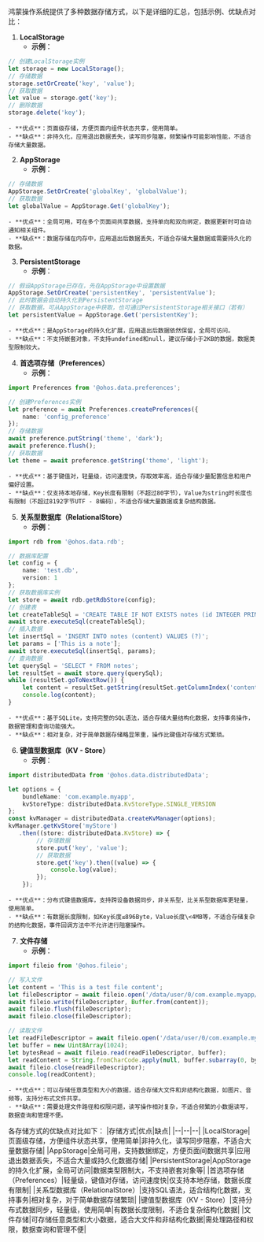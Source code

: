鸿蒙操作系统提供了多种数据存储方式，以下是详细的汇总，包括示例、优缺点对比：
1. **LocalStorage**
    - **示例**：
```typescript
// 创建LocalStorage实例
let storage = new LocalStorage();
// 存储数据
storage.setOrCreate('key', 'value');
// 获取数据
let value = storage.get('key');
// 删除数据
storage.delete('key');
```
    - **优点**：页面级存储，方便页面内组件状态共享，使用简单。
    - **缺点**：非持久化，应用退出数据丢失，读写同步阻塞，频繁操作可能影响性能，不适合存储大量数据。
2. **AppStorage**
    - **示例**：
```typescript
// 存储数据
AppStorage.SetOrCreate('globalKey', 'globalValue');
// 获取数据
let globalValue = AppStorage.Get('globalKey');
```
    - **优点**：全局可用，可在多个页面间共享数据，支持单向和双向绑定，数据更新时可自动通知相关组件。
    - **缺点**：数据存储在内存中，应用退出后数据丢失，不适合存储大量数据或需要持久化的数据。
3. **PersistentStorage**
    - **示例**：
```typescript
// 假设AppStorage已存在，先在AppStorage中设置数据
AppStorage.SetOrCreate('persistentKey', 'persistentValue');
// 此时数据会自动持久化到PersistentStorage
// 获取数据，可从AppStorage中获取，也可通过PersistentStorage相关接口（若有）
let persistentValue = AppStorage.Get('persistentKey');
```
    - **优点**：是AppStorage的持久化扩展，应用退出后数据依然保留，全局可访问。
    - **缺点**：不支持嵌套对象，不支持undefined和null，建议存储小于2KB的数据，数据类型限制较大。
4. **首选项存储（Preferences）**
    - **示例**：
```typescript
import Preferences from '@ohos.data.preferences';

// 创建Preferences实例
let preference = await Preferences.createPreferences({
    name: 'config_preference'
});
// 存储数据
await preference.putString('theme', 'dark');
await preference.flush();
// 获取数据
let theme = await preference.getString('theme', 'light');
```
    - **优点**：基于键值对，轻量级，访问速度快，存取效率高，适合存储少量配置信息和用户偏好设置。
    - **缺点**：仅支持本地存储，Key长度有限制（不超过80字节），Value为string时长度也有限制（不超过8192字节UTF - 8编码），不适合存储大量数据或复杂结构数据。
5. **关系型数据库（RelationalStore）**
    - **示例**：
```typescript
import rdb from '@ohos.data.rdb';

// 数据库配置
let config = {
    name: 'test.db',
    version: 1
};
// 获取数据库实例
let store = await rdb.getRdbStore(config);
// 创建表
let createTableSql = 'CREATE TABLE IF NOT EXISTS notes (id INTEGER PRIMARY KEY AUTOINCREMENT, content TEXT)';
await store.executeSql(createTableSql);
// 插入数据
let insertSql = 'INSERT INTO notes (content) VALUES (?)';
let params = ['This is a note'];
await store.executeSql(insertSql, params);
// 查询数据
let querySql = 'SELECT * FROM notes';
let resultSet = await store.query(querySql);
while (resultSet.goToNextRow()) {
    let content = resultSet.getString(resultSet.getColumnIndex('content'));
    console.log(content);
}
```
    - **优点**：基于SQLite，支持完整的SQL语法，适合存储大量结构化数据，支持事务操作，数据管理和查询功能强大。
    - **缺点**：相对复杂，对于简单数据存储略显笨重，操作比键值对存储方式繁琐。
6. **键值型数据库（KV - Store）**
    - **示例**：
```typescript
import distributedData from '@ohos.data.distributedData';

let options = {
    bundleName: 'com.example.myapp',
    kvStoreType: distributedData.KvStoreType.SINGLE_VERSION
};
const kvManager = distributedData.createKvManager(options);
kvManager.getKvStore('myStore')
   .then((store: distributedData.KvStore) => {
        // 存储数据
        store.put('key', 'value');
        // 获取数据
        store.get('key').then((value) => {
            console.log(value);
        });
    });
```
    - **优点**：分布式键值数据库，支持跨设备数据同步，非关系型，比关系型数据库更轻量，使用简单。
    - **缺点**：有数据长度限制，如Key长度≤896Byte，Value长度\<4MB等，不适合存储复杂的结构化数据，事件回调方法中不允许进行阻塞操作。
7. **文件存储**
    - **示例**：
```typescript
import fileio from '@ohos.fileio';

// 写入文件
let content = 'This is a test file content';
let fileDescriptor = await fileio.open('/data/user/0/com.example.myapp/files/test.txt', fileio.OpenMode.WriteOnly | fileio.OpenMode.CreateNew);
await fileio.write(fileDescriptor, Buffer.from(content));
await fileio.flush(fileDescriptor);
await fileio.close(fileDescriptor);

// 读取文件
let readFileDescriptor = await fileio.open('/data/user/0/com.example.myapp/files/test.txt', fileio.OpenMode.ReadOnly);
let buffer = new Uint8Array(1024);
let bytesRead = await fileio.read(readFileDescriptor, buffer);
let readContent = String.fromCharCode.apply(null, buffer.subarray(0, bytesRead));
await fileio.close(readFileDescriptor);
console.log(readContent);
```
    - **优点**：可以存储任意类型和大小的数据，适合存储大文件和非结构化数据，如图片、音频等，支持分布式文件共享。
    - **缺点**：需要处理文件路径和权限问题，读写操作相对复杂，不适合频繁的小数据读写，数据查询和管理不便。

各存储方式的优缺点对比如下：
|存储方式|优点|缺点|
|--|--|--|
|LocalStorage|页面级存储，方便组件状态共享，使用简单|非持久化，读写同步阻塞，不适合大量数据存储|
|AppStorage|全局可用，支持数据绑定，方便页面间数据共享|应用退出数据丢失，不适合大量或持久化数据存储|
|PersistentStorage|AppStorage的持久化扩展，全局可访问|数据类型限制大，不支持嵌套对象等|
|首选项存储（Preferences）|轻量级，键值对存储，访问速度快|仅支持本地存储，数据长度有限制|
|关系型数据库（RelationalStore）|支持SQL语法，适合结构化数据，支持事务|相对复杂，对于简单数据存储繁琐|
|键值型数据库（KV - Store）|支持分布式数据同步，轻量级，使用简单|有数据长度限制，不适合复杂结构化数据|
|文件存储|可存储任意类型和大小数据，适合大文件和非结构化数据|需处理路径和权限，数据查询和管理不便|